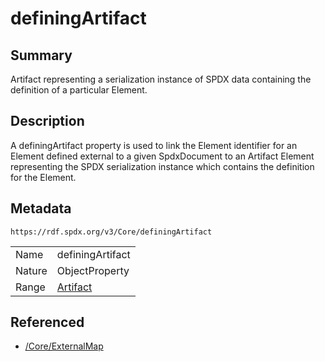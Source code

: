 <!-- Automatically generated by spec-parser v2.0.0 on 2024-01-26T22:18:46.241893+00:00 -->
<!-- SPDX-License-Identifier: Community-Spec-1.0 -->

# definingArtifact

## Summary

Artifact representing a serialization instance of SPDX data containing the definition of a particular Element.


## Description

A definingArtifact property is used to link the Element identifier for an Element defined external to a given SpdxDocument to an Artifact Element representing the SPDX serialization instance which contains the definition for the Element.


## Metadata

`https://rdf.spdx.org/v3/Core/definingArtifact`


| | |
|---|---|
| Name | definingArtifact |
| Nature | ObjectProperty |
| Range | [Artifact](../Classes/Artifact.md) |




## Referenced

- [/Core/ExternalMap](../../Core/Classes/ExternalMap.md)

